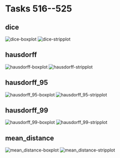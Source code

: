 Tasks 516--525
==============

dice
----
![dice-boxplot](img/boxplot/dice.png)
![dice-stripplot](img/stripplot/dice.png)

hausdorff
---------
![hausdorff-boxplot](img/boxplot/hausdorff.png)
![hausdorff-stripplot](img/stripplot/hausdorff.png)

hausdorff_95
------------
![hausdorff_95-boxplot](img/boxplot/hausdorff_95.png)
![hausdorff_95-stripplot](img/stripplot/hausdorff_95.png)

hausdorff_99
------------
![hausdorff_99-boxplot](img/boxplot/hausdorff_99.png)
![hausdorff_99-stripplot](img/stripplot/hausdorff_99.png)

mean_distance
-------------
![mean_distance-boxplot](img/boxplot/mean_distance.png)
![mean_distance-stripplot](img/stripplot/mean_distance.png)
